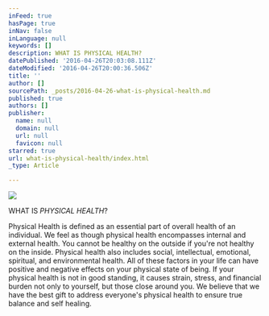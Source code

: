 ```yaml
---
inFeed: true
hasPage: true
inNav: false
inLanguage: null
keywords: []
description: WHAT IS PHYSICAL HEALTH?
datePublished: '2016-04-26T20:03:08.111Z'
dateModified: '2016-04-26T20:00:36.506Z'
title: ''
author: []
sourcePath: _posts/2016-04-26-what-is-physical-health.md
published: true
authors: []
publisher:
  name: null
  domain: null
  url: null
  favicon: null
starred: true
url: what-is-physical-health/index.html
_type: Article

---
```

![](https://the-grid-user-content.s3-us-west-2.amazonaws.com/7e4a4289-2b62-45d5-80ef-4a860285e723.jpg)

WHAT IS _PHYSICAL HEALTH_?

Physical Health is defined as an essential part of overall health of an individual. We feel as though physical health encompasses internal and external health. You cannot be healthy on the outside if you're not healthy on the inside. Physical health also includes social, intellectual, emotional, spiritual, and environmental health. All of these factors in your life can have positive and negative effects on your physical state of being. If your physical health is not in good standing, it causes strain, stress, and financial burden not only to yourself, but those close around you. We believe that we have the best gift to address everyone's physical health to ensure true balance and self healing.